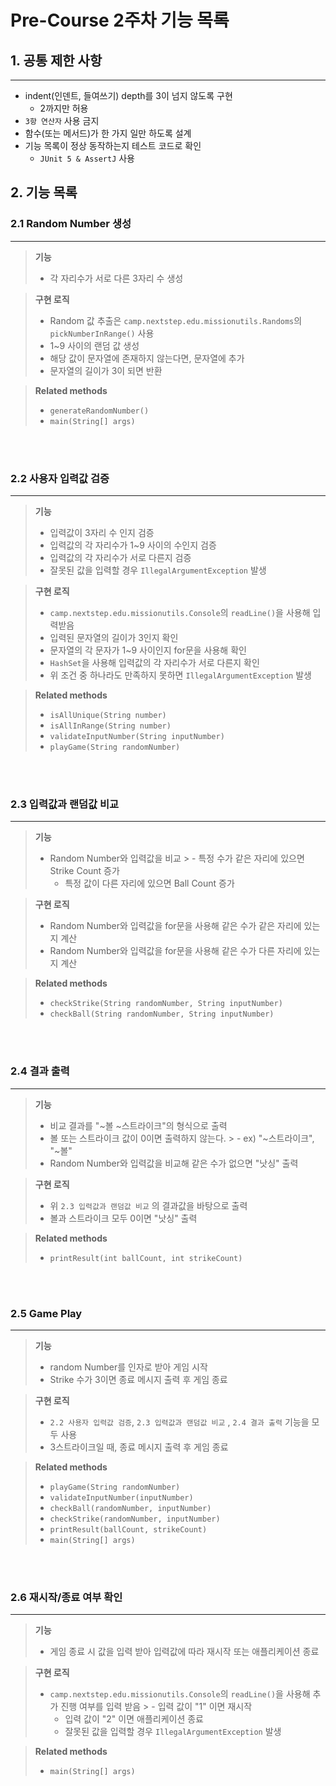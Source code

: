 # Pre-Course 2주차 기능 목록

## 1. 공통 제한 사항

---

- indent(인덴트, 들여쓰기) depth를 3이 넘지 않도록 구현
    - 2까지만 허용
- `3항 연산자` 사용 금지
- 함수(또는 메서드)가 한 가지 일만 하도록 설계
- 기능 목록이 정상 동작하는지 테스트 코드로 확인
    - `JUnit 5 & AssertJ` 사용

## 2. 기능 목록

### 2.1 Random Number 생성

---
> **기능**
> - 각 자리수가 서로 다른 3자리 수 생성


> **구현 로직**
> - Random 값 추출은 `camp.nextstep.edu.missionutils.Randoms`의 `pickNumberInRange()` 사용
> - 1~9 사이의 랜덤 값 생성
> - 해당 값이 문자열에 존재하지 않는다면, 문자열에 추가
> - 문자열의 길이가 3이 되면 반환

> **Related methods**
>  - `generateRandomNumber()`
>  - `main(String[] args)`

<br></br>
### 2.2 사용자 입력값 검증

---
> **기능**
> - 입력값이 3자리 수 인지 검증
> - 입력값의 각 자리수가 1~9 사이의 수인지 검증
> - 입력값의 각 자리수가 서로 다른지 검증
> - 잘못된 값을 입력할 경우 `IllegalArgumentException` 발생

> **구현 로직**
> - `camp.nextstep.edu.missionutils.Console`의 `readLine()`을 사용해 입력받음
> - 입력된 문자열의 길이가 3인지 확인
> - 문자열의 각 문자가 1~9 사이인지 for문을 사용해 확인
> - `HashSet`을 사용해 입력값의 각 자리수가 서로 다른지 확인
> - 위 조건 중 하나라도 만족하지 못하면 `IllegalArgumentException` 발생


> **Related methods**
>  - `isAllUnique(String number)`
>  - `isAllInRange(String number)`
>  - `validateInputNumber(String inputNumber)`
>  - `playGame(String randomNumber)`

<br></br>
### 2.3 입력값과 랜덤값 비교

---

> **기능**
> - Random Number와 입력값을 비교
    >   - 특정 수가 같은 자리에 있으면 Strike Count 증가
>   - 특정 값이 다른 자리에 있으면 Ball Count 증가

> **구현 로직**
> - Random Number와 입력값을 for문을 사용해 같은 수가 같은 자리에 있는지 계산
> - Random Number와 입력값을 for문을 사용해 같은 수가 다른 자리에 있는지 계산

> **Related methods**
>  - `checkStrike(String randomNumber, String inputNumber)`
>  - `checkBall(String randomNumber, String inputNumber)`


<br></br>
### 2.4 결과 출력

---
> **기능**
> - 비교 결과를 "~볼 ~스트라이크"의 형식으로 출력
> - 볼 또는 스트라이크 값이 0이면 출력하지 않는다.
    >   - ex) "~스트라이크", "~볼"
> - Random Number와 입력값을 비교해 같은 수가 없으면 "낫싱" 출력

> **구현 로직**
> - 위 `2.3 입력값과 랜덤값 비교` 의 결과값을 바탕으로 출력
> - 볼과 스트라이크 모두 0이면 "낫싱" 출력


> **Related methods**
>  - `printResult(int ballCount, int strikeCount)`

<br></br>
### 2.5 Game Play

---
> **기능**
> - random Number를 인자로 받아 게임 시작
> - Strike 수가 3이면 종료 메시지 출력 후 게임 종료

> **구현 로직**
> - `2.2 사용자 입력값 검증`, `2.3 입력값과 랜덤값 비교` , `2.4 결과 출력` 기능을 모두 사용
> - 3스트라이크일 때, 종료 메시지 출력 후 게임 종료


> **Related methods**
>  - `playGame(String randomNumber)`
>  - `validateInputNumber(inputNumber)`
>  - `checkBall(randomNumber, inputNumber)`
>  - `checkStrike(randomNumber, inputNumber)`
>  - `printResult(ballCount, strikeCount)`
>  - `main(String[] args)`

<br></br>
### 2.6 재시작/종료 여부 확인

---
> **기능**
> - 게임 종료 시 값을 입력 받아 입력값에 따라 재시작 또는 애플리케이션 종료

> **구현 로직**
> - `camp.nextstep.edu.missionutils.Console`의 `readLine()`을 사용해 추가 진행 여부를 입력 받음
    >   - 입력 값이 "1" 이면 재시작
>   - 입력 값이 "2" 이면 애플리케이션 종료
>   - 잘못된 값을 입력할 경우 `IllegalArgumentException` 발생

> **Related methods**
>  - `main(String[] args)`

